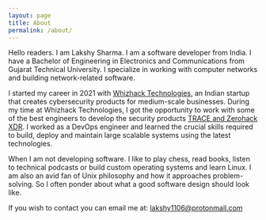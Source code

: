 ```yaml
---
layout: page
title: About
permalink: /about/
---
```


Hello readers. I am Lakshy Sharma. I am a software developer from India.
I have a Bachelor of Engineering in Electronics and Communications from Gujarat Technical University.
I specialize in working with computer networks and building network-related software.

I started my career in 2021 with [Whizhack Technologies](https://whizhack.com), an Indian startup that creates cybersecurity products for medium-scale businesses. During my time at Whizhack Technologies, I got the opportunity to work with some of the best engineers to develop the security products [TRACE and Zerohack XDR](https://www.whizhack.com/products/). I worked as a DevOps engineer and learned the crucial skills required to build, deploy and maintain large scalable systems using the latest technologies.

When I am not developing software. I like to play chess, read books, listen to technical podcasts or build custom operating systems and learn Linux.
I am also an avid fan of Unix philosophy and how it approaches problem-solving. So I often ponder about what a good software design should look like.

If you wish to contact you can email me at: lakshy1106@protonmail.com